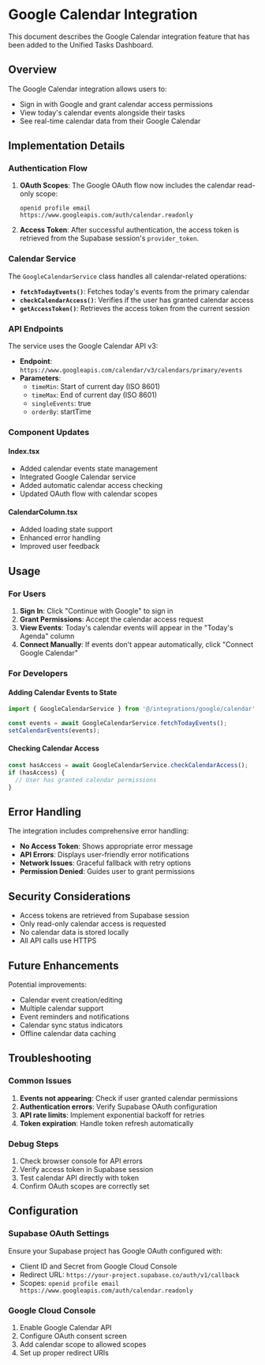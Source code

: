 # Google Calendar Integration

This document describes the Google Calendar integration feature that has been added to the Unified Tasks Dashboard.

## Overview

The Google Calendar integration allows users to:
- Sign in with Google and grant calendar access permissions
- View today's calendar events alongside their tasks
- See real-time calendar data from their Google Calendar

## Implementation Details

### Authentication Flow

1. **OAuth Scopes**: The Google OAuth flow now includes the calendar read-only scope:
   ```
   openid profile email https://www.googleapis.com/auth/calendar.readonly
   ```

2. **Access Token**: After successful authentication, the access token is retrieved from the Supabase session's `provider_token`.

### Calendar Service

The `GoogleCalendarService` class handles all calendar-related operations:

- **`fetchTodayEvents()`**: Fetches today's events from the primary calendar
- **`checkCalendarAccess()`**: Verifies if the user has granted calendar access
- **`getAccessToken()`**: Retrieves the access token from the current session

### API Endpoints

The service uses the Google Calendar API v3:
- **Endpoint**: `https://www.googleapis.com/calendar/v3/calendars/primary/events`
- **Parameters**:
  - `timeMin`: Start of current day (ISO 8601)
  - `timeMax`: End of current day (ISO 8601)
  - `singleEvents`: true
  - `orderBy`: startTime

### Component Updates

#### Index.tsx
- Added calendar events state management
- Integrated Google Calendar service
- Added automatic calendar access checking
- Updated OAuth flow with calendar scopes

#### CalendarColumn.tsx
- Added loading state support
- Enhanced error handling
- Improved user feedback

## Usage

### For Users

1. **Sign In**: Click "Continue with Google" to sign in
2. **Grant Permissions**: Accept the calendar access request
3. **View Events**: Today's calendar events will appear in the "Today's Agenda" column
4. **Connect Manually**: If events don't appear automatically, click "Connect Google Calendar"

### For Developers

#### Adding Calendar Events to State

```typescript
import { GoogleCalendarService } from '@/integrations/google/calendar';

const events = await GoogleCalendarService.fetchTodayEvents();
setCalendarEvents(events);
```

#### Checking Calendar Access

```typescript
const hasAccess = await GoogleCalendarService.checkCalendarAccess();
if (hasAccess) {
  // User has granted calendar permissions
}
```

## Error Handling

The integration includes comprehensive error handling:

- **No Access Token**: Shows appropriate error message
- **API Errors**: Displays user-friendly error notifications
- **Network Issues**: Graceful fallback with retry options
- **Permission Denied**: Guides user to grant permissions

## Security Considerations

- Access tokens are retrieved from Supabase session
- Only read-only calendar access is requested
- No calendar data is stored locally
- All API calls use HTTPS

## Future Enhancements

Potential improvements:
- Calendar event creation/editing
- Multiple calendar support
- Event reminders and notifications
- Calendar sync status indicators
- Offline calendar data caching

## Troubleshooting

### Common Issues

1. **Events not appearing**: Check if user granted calendar permissions
2. **Authentication errors**: Verify Supabase OAuth configuration
3. **API rate limits**: Implement exponential backoff for retries
4. **Token expiration**: Handle token refresh automatically

### Debug Steps

1. Check browser console for API errors
2. Verify access token in Supabase session
3. Test calendar API directly with token
4. Confirm OAuth scopes are correctly set

## Configuration

### Supabase OAuth Settings

Ensure your Supabase project has Google OAuth configured with:
- Client ID and Secret from Google Cloud Console
- Redirect URL: `https://your-project.supabase.co/auth/v1/callback`
- Scopes: `openid profile email https://www.googleapis.com/auth/calendar.readonly`

### Google Cloud Console

1. Enable Google Calendar API
2. Configure OAuth consent screen
3. Add calendar scope to allowed scopes
4. Set up proper redirect URIs 